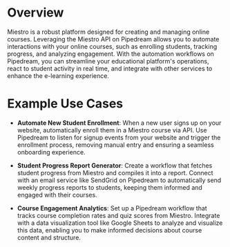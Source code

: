 # Overview

Miestro is a robust platform designed for creating and managing online courses. Leveraging the Miestro API on Pipedream allows you to automate interactions with your online courses, such as enrolling students, tracking progress, and analyzing engagement. With the automation workflows on Pipedream, you can streamline your educational platform's operations, react to student activity in real time, and integrate with other services to enhance the e-learning experience.

# Example Use Cases

- **Automate New Student Enrollment**: When a new user signs up on your website, automatically enroll them in a Miestro course via API. Use Pipedream to listen for signup events from your website and trigger the enrollment process, removing manual entry and ensuring a seamless onboarding experience.

- **Student Progress Report Generator**: Create a workflow that fetches student progress from Miestro and compiles it into a report. Connect with an email service like SendGrid on Pipedream to automatically send weekly progress reports to students, keeping them informed and engaged with their courses.

- **Course Engagement Analytics**: Set up a Pipedream workflow that tracks course completion rates and quiz scores from Miestro. Integrate with a data visualization tool like Google Sheets to analyze and visualize this data, enabling you to make informed decisions about course content and structure.
